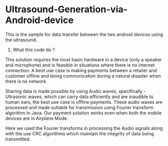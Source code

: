 # Ultrasound-Generation-via-Android-device
This is the sample for data transfer between the two android devices using the ultrasound.

1. What this code do ? 

This solution requires the most basic hardware in a device (only a speaker and microphone) and is feasible in situations where there is no internet connection. A best use case is making payments between a retailer and customer offline and doing communication during a natural disaster when there is no network.

Sharing data is made possible by using Audio waves, specifically - Ultrasonic waves, which can carry data efficiently and are inaudible to human ears, the best use case is offline payments. These audio waves are processed and made suitable for transmission using Fourier transform algorithm in Java. Our payment solution works even when both the mobile devices are in Airplane Mode.

Here we used the Fourier transforms in processing the Audio signals along with the use CRC algorithms which maintain the integrity of data being transmitted.
